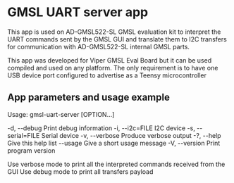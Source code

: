 # GMSL UART server app

This app is used on AD-GMSL522-SL GMSL evaluation kit to interpret the UART commands sent by the GMSL GUI
and translate them to I2C transfers for communication with AD-GMSL522-SL internal GMSL parts.

This app was developed for Viper GMSL Eval Board but it can be used compiled and used on any platform.
The only requirement is to have one USB device port configured to advertise as a Teensy microcontroller

## App parameters and usage example
Usage: gmsl-uart-server [OPTION...]

  -d, --debug                Print debug information
  -i, --i2c=FILE             I2C device
  -s, --serial=FILE          Serial device
  -v, --verbose              Produce verbose output
  -?, --help                 Give this help list
      --usage                Give a short usage message
  -V, --version              Print program version

  Use verbose mode to print all the interpreted commands received from the GUI
  Use debug mode to print all transfers payload
